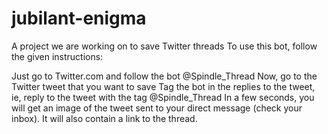 # jubilant-enigma
A project we are working on to save Twitter threads 
To use this bot, follow the given instructions:

Just go to Twitter.com and follow the bot @Spindle_Thread
Now, go to the Twitter tweet that you want to save
Tag the bot in the replies to the tweet, ie, reply to the tweet with the tag @Spindle_Thread
In a few seconds, you will get an image of the tweet sent to your direct message (check your inbox). It will also contain a link to the thread.

